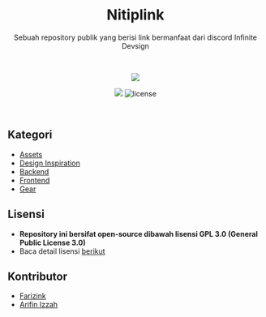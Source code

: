 <h1 align=center>Nitiplink</h1>
<p align=center>
Sebuah repository publik yang berisi link bermanfaat dari discord Infinite Devsign
</p>

<br>

<p align=center>
  <img src="https://forthebadge.com/images/badges/makes-people-smile.svg">
</p>

<p align=center>
  <img src="https://visitor-badge.laobi.icu/badge?page_id=infinitedevsign.nitiplink"/>
  <img src="https://img.shields.io/badge/license-GPL-blue.svg" alt="license"/>
</p>

<br>

## Kategori
- <a href="assets/">Assets</a>
- <a href="design-inspiration/">Design Inspiration</a>
- <a href="backend/">Backend</a>
- <a href="frontend/">Frontend</a>
- <a href="gear/">Gear</a>

## Lisensi
- <b>Repository ini bersifat open-source dibawah lisensi GPL 3.0 (General Public License 3.0)</b>
- Baca detail lisensi <a href="LICENSE">berikut</a>

## Kontributor
- <a href="https://github.com/FarizInk">Farizink</a>
- <a href="https://github.com/arifinizzah">Arifin Izzah</a>
